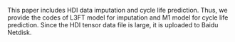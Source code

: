 This paper includes HDI data imputation and cycle life prediction. Thus, we provide the codes of L3FT model for imputation and M1 model for cycle life prediction. Since the HDI tensor data file is large, it is uploaded to Baidu Netdisk.
